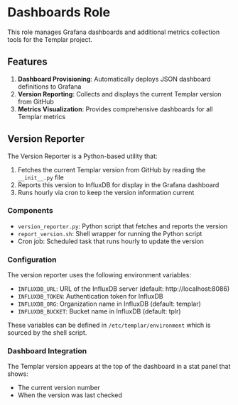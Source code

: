 # Dashboards Role

This role manages Grafana dashboards and additional metrics collection tools for the Templar project.

## Features

1. **Dashboard Provisioning**: Automatically deploys JSON dashboard definitions to Grafana
2. **Version Reporting**: Collects and displays the current Templar version from GitHub
3. **Metrics Visualization**: Provides comprehensive dashboards for all Templar metrics

## Version Reporter

The Version Reporter is a Python-based utility that:

1. Fetches the current Templar version from GitHub by reading the `__init__.py` file
2. Reports this version to InfluxDB for display in the Grafana dashboard
3. Runs hourly via cron to keep the version information current

### Components

- `version_reporter.py`: Python script that fetches and reports the version
- `report_version.sh`: Shell wrapper for running the Python script
- Cron job: Scheduled task that runs hourly to update the version

### Configuration

The version reporter uses the following environment variables:

- `INFLUXDB_URL`: URL of the InfluxDB server (default: http://localhost:8086)
- `INFLUXDB_TOKEN`: Authentication token for InfluxDB
- `INFLUXDB_ORG`: Organization name in InfluxDB (default: templar)
- `INFLUXDB_BUCKET`: Bucket name in InfluxDB (default: tplr)

These variables can be defined in `/etc/templar/environment` which is sourced by the shell script.

### Dashboard Integration

The Templar version appears at the top of the dashboard in a stat panel that shows:
- The current version number
- When the version was last checked